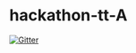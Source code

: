 # hackathon-tt-A
[![Gitter](https://badges.gitter.im/2020A-hackathon-tt-A/community.svg)](https://gitter.im/2020A-hackathon-tt-A/community?utm_source=badge&utm_medium=badge&utm_campaign=pr-badge)
